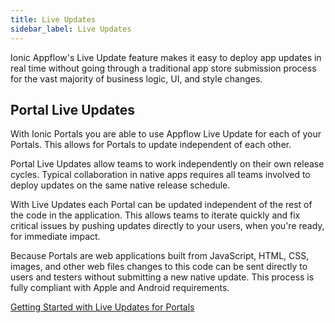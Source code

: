 ```yaml
---
title: Live Updates
sidebar_label: Live Updates
---
```


Ionic Appflow's Live Update feature makes it easy to deploy app updates in real time without going through a traditional app store submission process for the vast majority of business logic, UI, and style changes.


## Portal Live Updates

With Ionic Portals you are able to use Appflow Live Update for each of your Portals. This allows for Portals to update independent of each other.

Portal Live Updates allow teams to work independently on their own release cycles. Typical collaboration in native apps requires all teams involved to deploy updates on the same native release schedule.

With Live Updates each Portal can be updated independent of the rest of the code in the application. This allows teams to iterate quickly and fix critical issues by pushing updates directly to your users, when you're ready, for immediate impact.

Because Portals are web applications built from JavaScript, HTML, CSS, images, and other web files changes to this code can be sent directly to users and testers without submitting a new native update. This process is fully compliant with Apple and Android requirements. 

[Getting Started with Live Updates for Portals](./getting-started/live-updates.md)
